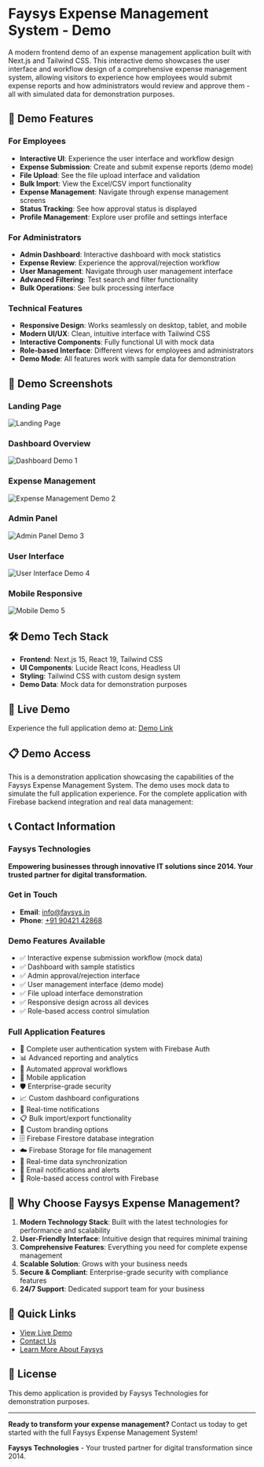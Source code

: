 # Faysys Expense Management System - Demo

A modern frontend demo of an expense management application built with Next.js and Tailwind CSS. This interactive demo showcases the user interface and workflow design of a comprehensive expense management system, allowing visitors to experience how employees would submit expense reports and how administrators would review and approve them - all with simulated data for demonstration purposes.

## 🚀 Demo Features

### For Employees
- **Interactive UI**: Experience the user interface and workflow design
- **Expense Submission**: Create and submit expense reports (demo mode)
- **File Upload**: See the file upload interface and validation
- **Bulk Import**: View the Excel/CSV import functionality
- **Expense Management**: Navigate through expense management screens
- **Status Tracking**: See how approval status is displayed
- **Profile Management**: Explore user profile and settings interface

### For Administrators
- **Admin Dashboard**: Interactive dashboard with mock statistics
- **Expense Review**: Experience the approval/rejection workflow
- **User Management**: Navigate through user management interface
- **Advanced Filtering**: Test search and filter functionality
- **Bulk Operations**: See bulk processing interface

### Technical Features
- **Responsive Design**: Works seamlessly on desktop, tablet, and mobile
- **Modern UI/UX**: Clean, intuitive interface with Tailwind CSS
- **Interactive Components**: Fully functional UI with mock data
- **Role-based Interface**: Different views for employees and administrators
- **Demo Mode**: All features work with sample data for demonstration

## 📸 Demo Screenshots

### Landing Page
![Landing Page](/public/landing-page.png)

### Dashboard Overview
![Dashboard Demo 1](/public/demo-1.png)

### Expense Management
![Expense Management Demo 2](/public/demo-2.png)

### Admin Panel
![Admin Panel Demo 3](/public/demo-3.png)

### User Interface
![User Interface Demo 4](/public/demo-4.png)

### Mobile Responsive
![Mobile Demo 5](/public/demo-5.png)

## 🛠️ Demo Tech Stack

- **Frontend**: Next.js 15, React 19, Tailwind CSS
- **UI Components**: Lucide React Icons, Headless UI
- **Styling**: Tailwind CSS with custom design system
- **Demo Data**: Mock data for demonstration purposes

## 🚀 Live Demo

Experience the full application demo at: [Demo Link](https://your-demo-url.com)

## 📋 Demo Access

This is a demonstration application showcasing the capabilities of the Faysys Expense Management System. The demo uses mock data to simulate the full application experience. For the complete application with Firebase backend integration and real data management:

## 📞 Contact Information

### Faysys Technologies
**Empowering businesses through innovative IT solutions since 2014. Your trusted partner for digital transformation.**

### Get in Touch
- **Email**: [info@faysys.in](mailto:info@faysys.in)
- **Phone**: [+91 90421 42868](tel:+919042142868)

### Demo Features Available
- ✅ Interactive expense submission workflow (mock data)
- ✅ Dashboard with sample statistics
- ✅ Admin approval/rejection interface
- ✅ User management interface (demo mode)
- ✅ File upload interface demonstration
- ✅ Responsive design across all devices
- ✅ Role-based access control simulation

### Full Application Features
- 🔐 Complete user authentication system with Firebase Auth
- 📊 Advanced reporting and analytics
- 🔄 Automated approval workflows
- 📱 Mobile application
- 🛡️ Enterprise-grade security
- 📈 Custom dashboard configurations
- 🔔 Real-time notifications
- 📋 Bulk import/export functionality
- 🎨 Custom branding options
- 🗄️ Firebase Firestore database integration
- ☁️ Firebase Storage for file management
- 🔄 Real-time data synchronization
- 📧 Email notifications and alerts
- 🔐 Role-based access control with Firebase

## 🎯 Why Choose Faysys Expense Management?

1. **Modern Technology Stack**: Built with the latest technologies for performance and scalability
2. **User-Friendly Interface**: Intuitive design that requires minimal training
3. **Comprehensive Features**: Everything you need for complete expense management
4. **Scalable Solution**: Grows with your business needs
5. **Secure & Compliant**: Enterprise-grade security with compliance features
6. **24/7 Support**: Dedicated support team for your business

## 🔗 Quick Links

- [View Live Demo](/demo)
- [Contact Us](/contact)
- [Learn More About Faysys](https://faysys.in)

## 📄 License

This demo application is provided by Faysys Technologies for demonstration purposes.

---

**Ready to transform your expense management?** Contact us today to get started with the full Faysys Expense Management System!

**Faysys Technologies** - Your trusted partner for digital transformation since 2014.
